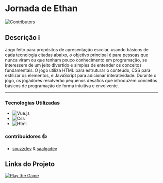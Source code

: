 # Jornada de Ethan
![Contributors](https://img.shields.io/badge/contributors-2-blue)
## Descrição ℹ️
Jogo feito para propósitos de apresentação escolar, usando básicos de cada tecnologia citadas abaixo, o objetivo principal é para pessoas que nunca viram ou que tenham pouco conhecimento em programação, se interessem de um jeito divertido e simples de entender os conceitos fundamentais. O jogo utiliza HTML para estruturar o conteúdo, CSS para estilizar os elementos, e JavaScript para adicionar interatividade. Durante o jogo, os jogadores resolverão pequenos desafios que introduzem conceitos básicos de programação de forma intuitiva e envolvente.
___
### Tecnologias Utilizadas
- ![Vue.js](https://img.shields.io/badge/vuejs-%2335495e.svg?style=for-the-badge&logo=vuedotjs&logoColor=%234FC08D)
- ![Css](https://img.shields.io/badge/CSS3-1572B6?style=for-the-badge&logo=css3&logoColor=white)
- ![Html](https://img.shields.io/badge/HTML5-E34F26?style=for-the-badge&logo=html5&logoColor=white)
### contribuidores 👍
* [souzzdev](https://github.com/souzzdev) & [saalgadev](https://github.com/SaalgaDev)
## Links do Projeto
[![Play the Game](https://img.shields.io/badge/Play%20the%20Game-black?style=for-the-badge&logo=gamepad)](https://devvricky.github.io/Jornada-Ethan/)


